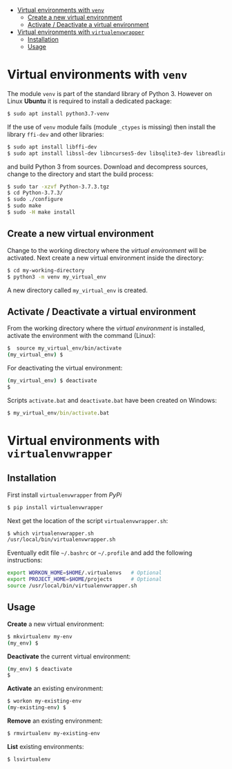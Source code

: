 - [Virtual environments with `venv`](#virtual-environments-with-venv)
  - [Create a new virtual environment](#create-a-new-virtual-environment)
  - [Activate / Deactivate a virtual environment](#activate--deactivate-a-virtual-environment)
- [Virtual environments with `virtualenvwrapper`](#virtual-environments-with-virtualenvwrapper)
  - [Installation](#installation)
  - [Usage](#usage)

# Virtual environments with `venv`

The module `venv` is part of the standard library of Python 3. However on Linux **Ubuntu** it is required to install a dedicated package:

```bash
$ sudo apt install python3.7-venv
```

If the use of `venv` module fails (module `_ctypes` is missing) then install the library `ffi-dev` and other libraries:

```bash
$ sudo apt install libffi-dev
$ sudo apt install libssl-dev libncurses5-dev libsqlite3-dev libreadline-dev libtk8.5 libgdm-dev libdb4o-cil-dev libpcap-dev libreadline-gplv2-dev libncursesw5-dev tk-dev libgdbm-dev libc6-dev libbz2-dev
```

and build Python 3 from sources. Download and decompress sources, change to the directory and start the build process:

```bash
$ sudo tar -xzvf Python-3.7.3.tgz
$ cd Python-3.7.3/
$ sudo ./configure
$ sudo make
$ sudo -H make install
```

## Create a new virtual environment

Change to the working directory where the *virtual environment* will be activated. Next create a new virtual environment inside the directory:

```bash
$ cd my-working-directory
$ python3 -m venv my_virtual_env
```

A new directory called `my_virtual_env` is created.

## Activate / Deactivate a virtual environment

From the working directory where the *virtual environment* is installed, activate the environment with the command (Linux):

```bash
$  source my_virtual_env/bin/activate
(my_virtual_env) $
```

For deactivating the virtual environment:

```bash
(my_virtual_env) $ deactivate
$
```

Scripts `activate.bat` and `deactivate.bat` have been created on Windows:

```cmd
$ my_virtual_env/bin/activate.bat
```

# Virtual environments with `virtualenvwrapper`

## Installation

First install `virtualenvwrapper` from *PyPi*

```bash
$ pip install virtualenvwrapper
```

Next get the location of the script `virtualenvwrapper.sh`:

```bash
$ which virtualenvwrapper.sh
/usr/local/bin/virtualenvwrapper.sh
```

Eventually edit file `~/.bashrc` or `~/.profile` and add the following instructions:

```bash
export WORKON_HOME=$HOME/.virtualenvs   # Optional
export PROJECT_HOME=$HOME/projects      # Optional
source /usr/local/bin/virtualenvwrapper.sh
```

## Usage

**Create** a new virtual environment:

```bash
$ mkvirtualenv my-env
(my_env) $
```

**Deactivate** the current virtual environment:

```bash
(my_env) $ deactivate
$
```

**Activate** an existing environment:

```bash
$ workon my-existing-env
(my-existing-env) $
```

**Remove** an existing environment:

```bash
$ rmvirtualenv my-existing-env
```

**List** existing environments:

```bash
$ lsvirtualenv
```
